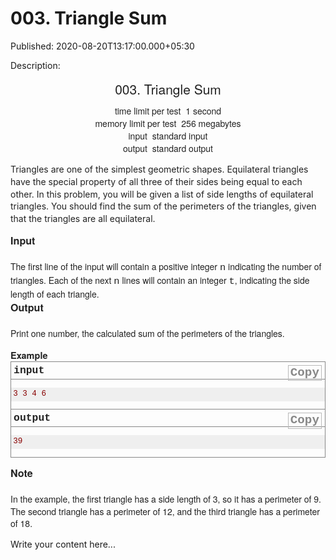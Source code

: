 # 003. Triangle Sum

Published: 2020-08-20T13:17:00.000+05:30

Description: 
      <div dir="ltr" style="text-align: left;" trbidi="on">
      <div class="header" style="caret-color: rgb(34, 34, 34); color: #222222; font-family:
      &quot;Helvetica Neue&quot;, Helvetica, Arial, sans-serif; font-size: 14px; margin: 0px
      0px 1em; padding: 0px; text-align: center; text-size-adjust: auto;">
      <div class="title" style="font-size: 21px; margin: 0px 0px 0.5em; padding: 0px;">
      003. Triangle Sum</div>
      <div class="time-limit" style="margin: 0px auto; padding: 0px;">
      <div class="property-title" style="display: inline; margin: 0px; padding: 0px 4px 0px
      0px;">
      time limit per test</div>
      1 second</div>
      <div class="memory-limit" style="margin: 0px auto; padding: 0px;">
      <div class="property-title" style="display: inline; margin: 0px; padding: 0px 4px 0px
      0px;">
      memory limit per test</div>
      256 megabytes</div>
      <div class="input-file" style="margin: 0px auto; padding: 0px;">
      <div class="property-title" style="display: inline; margin: 0px; padding: 0px 4px 0px
      0px;">
      input</div>
      standard input</div>
      <div class="output-file" style="margin: 0px auto; padding: 0px;">
      <div class="property-title" style="display: inline; margin: 0px; padding: 0px 4px 0px
      0px;">
      output</div>
      standard output</div>
      </div>
      <div style="caret-color: rgb(34, 34, 34); color: #222222; font-family: &quot;Helvetica
      Neue&quot;, Helvetica, Arial, sans-serif; font-size: 14px; margin: 0px; padding: 0px;
      text-size-adjust: auto;">
      <div style="font-size: 1em; line-height: 1.4em; margin-bottom: 1em !important; padding:
      0px;">
      Triangles are one of the simplest geometric shapes. Equilateral triangles have the special
      property of all three of their sides being equal to each other. In this problem, you will be
      given a list of side lengths of equilateral triangles. You should find the sum of the
      perimeters of the triangles, given that the triangles are all equilateral.</div>
      </div>
      <div class="input-specification" style="caret-color: rgb(34, 34, 34); color: #222222;
      font-family: &quot;Helvetica Neue&quot;, Helvetica, Arial, sans-serif; font-size:
      14px; margin: 0px; padding: 0px; text-size-adjust: auto;">
      <div class="section-title" style="font-size: 16.1px; font-weight: bold; margin: 0px;
      padding: 0px;">
      Input</div>
      <div style="font-size: 1em; line-height: 1.4em; margin-top: 1.5em; padding: 0px;">
      The first line of the input will contain a positive integer<span
      class="Apple-converted-space">&nbsp;</span><span class="tex-font-style-tt"
      style="font-family: &quot;courier new&quot;, monospace; font-size:
      15.399999618530273px;">n</span><span
      class="Apple-converted-space">&nbsp;</span>indicating the number of triangles.
      Each of the next<span class="Apple-converted-space">&nbsp;</span><span
      class="tex-font-style-tt" style="font-family: &quot;courier new&quot;, monospace;
      font-size: 15.399999618530273px;">n</span><span
      class="Apple-converted-space">&nbsp;</span>lines will contain an integer<span
      class="Apple-converted-space">&nbsp;</span><span class="tex-font-style-tt"
      style="font-family: &quot;courier new&quot;, monospace; font-size:
      15.399999618530273px;">t</span>, indicating the side length of each
      triangle.</div>
      </div>
      <div class="output-specification" style="caret-color: rgb(34, 34, 34); color: #222222;
      font-family: &quot;Helvetica Neue&quot;, Helvetica, Arial, sans-serif; font-size:
      14px; margin: 0px 0px 1em; padding: 0px; text-size-adjust: auto;">
      <div class="section-title" style="font-size: 16.1px; font-weight: bold; margin: 0px;
      padding: 0px;">
      Output</div>
      <div style="font-size: 1em; line-height: 1.4em; margin-top: 1.5em; padding: 0px;">
      Print one number, the calculated sum of the perimeters of the triangles.</div>
      </div>
      <div class="sample-tests" style="caret-color: rgb(34, 34, 34); color: #222222; font-family:
      Consolas, &quot;Lucida Console&quot;, &quot;Andale Mono&quot;,
      &quot;Bitstream Vera Sans Mono&quot;, &quot;Courier New&quot;, Courier;
      font-size: 0.9em; margin: 0px; padding: 0px; text-size-adjust: auto;">
      <div class="section-title" style="font-family: &quot;Helvetica Neue&quot;,
      Helvetica, Arial, sans-serif; font-size: 14.489999771118164px; font-weight: bold; margin: 0px;
      padding: 0px;">
      Example</div>
      <div class="sample-test" style="margin: 0px; padding: 0px;">
      <div class="input" style="border: 1px solid rgb(136, 136, 136); margin: 0px; padding:
      0px;">
      <div class="title" style="border-bottom-color: rgb(136, 136, 136); border-bottom-style:
      solid; border-bottom-width: 1px; font-size: 1.3em; font-weight: bold; margin: 0px; padding:
      0.25em; text-transform: lowercase;">
      input<div class="input-output-copier" data-clipboard-target="#id005387041306931422"
      id="id0048782448529235056" style="border: 1px solid rgb(185, 185, 185); color: rgb(136, 136,
      136) !important; cursor: pointer; float: right; font-size: 1.2rem; line-height: 1.1rem;
      margin: 1px; padding: 3px; text-transform: none;" title="Copy">
      Copy</div>
      </div>
      <pre id="id005387041306931422" style="background-color: #efefef; color: #880000;
      font-family: Consolas, &quot;Lucida Console&quot;, &quot;Andale Mono&quot;,
      &quot;Bitstream Vera Sans Mono&quot;, &quot;Courier New&quot;, Courier;
      font-size: 12.6px; line-height: 1.25em; overflow-wrap: break-word; padding: 0.25em;
      white-space: pre-wrap;">3
      3
      4
      6
      </pre>
      </div>
      <div class="output" style="border: 1px solid rgb(136, 136, 136); margin: 0px 0px 1em;
      padding: 0px; position: relative; top: -1px;">
      <div class="title" style="border-bottom-color: rgb(136, 136, 136); border-bottom-style:
      solid; border-bottom-width: 1px; font-size: 1.3em; font-weight: bold; margin: 0px; padding:
      0.25em; text-transform: lowercase;">
      output<div class="input-output-copier" data-clipboard-target="#id0016805813751679233"
      id="id000015859405059847065" style="border: 1px solid rgb(185, 185, 185); color: rgb(136, 136,
      136) !important; cursor: pointer; float: right; font-size: 1.2rem; line-height: 1.1rem;
      margin: 1px; padding: 3px; text-transform: none;" title="Copy">
      Copy</div>
      </div>
      <pre id="id0016805813751679233" style="background-color: #efefef; color: #880000;
      font-family: Consolas, &quot;Lucida Console&quot;, &quot;Andale Mono&quot;,
      &quot;Bitstream Vera Sans Mono&quot;, &quot;Courier New&quot;, Courier;
      font-size: 12.6px; line-height: 1.25em; overflow-wrap: break-word; padding: 0.25em;
      white-space: pre-wrap;">39
      </pre>
      </div>
      </div>
      </div>
      <div class="note" style="caret-color: rgb(34, 34, 34); color: #222222; font-family:
      &quot;Helvetica Neue&quot;, Helvetica, Arial, sans-serif; font-size: 14px; margin:
      0px; padding: 0px; text-size-adjust: auto;">
      <div class="section-title" style="font-size: 16.1px; font-weight: bold; margin: 0px;
      padding: 0px;">
      Note</div>
      <div style="font-size: 1em; line-height: 1.4em; margin-top: 1.5em; padding: 0px;">
      In the example, the first triangle has a side length of 3, so it has a perimeter of 9. The
      second triangle has a perimeter of 12, and the third triangle has a perimeter of
      18.</div>
      </div>
      </div>
      <script
      src="https://gist.github.com/Svastikkka/39643edefce27c1e97ed166030293b2e.js"></script>


Write your content here...
